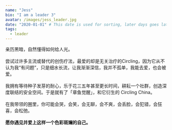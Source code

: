 ```yaml
---
name: "Jess"
bio: "I am a leader 3"
avatar: /images/jess_leader.jpg
date: "2020-01-01" # This date is used for sorting, later days goes later in ordering
tags:
  - leader
---
```


亲历黑暗，自然懂得如何给人光。<br>‍<br></strong>尝试过许多主流或替代的创伤疗法，最爱的却是无关治疗的Circling，因为它从不认为我“有问题”，只是细水长流，让我渐渐深信，我并不孤单，我能去爱，也会被爱。<br><br>我拥有等待种子发芽的耐心，乐于花三五年甚至更长时间，耕耘一个社群，创造深度联结的安全空间。于是就有了「章鱼觉醒」，和它衍生的 Circling China。<br>‍<br>在我带领的圈里，你可能会哭，会笑，会无聊，会不爽，会丢脸，会犯错，会狂喜，会松弛。<br>‍<br><strong>愿你遇见并爱上这样一个色彩斑斓的自己。